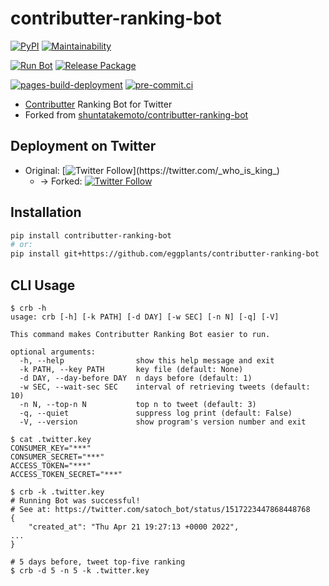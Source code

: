 # contributter-ranking-bot

[![PyPI](
  https://img.shields.io/pypi/v/contributter-ranking-bot?color=blue
)](
  https://pypi.org/project/contributter-ranking-bot/
) [![Maintainability](
  https://api.codeclimate.com/v1/badges/8e7faa6da2e464a07b4e/maintainability
)](
  https://codeclimate.com/github/eggplants/contributter-ranking-bot/maintainability
)

[![Run Bot](
  https://github.com/eggplants/contributter-ranking-bot/actions/workflows/cron.yml/badge.svg
)](
  https://github.com/eggplants/contributter-ranking-bot/actions/workflows/run.yml
) [![Release Package](
  https://github.com/eggplants/contributter-ranking-bot/actions/workflows/release.yml/badge.svg
)](
  https://github.com/eggplants/contributter-ranking-bot/actions/workflows/release.yml
)

[![pages-build-deployment](
  https://github.com/eggplants/contributter-ranking-bot/actions/workflows/pages/pages-build-deployment/badge.svg
)](
  https://github.com/eggplants/contributter-ranking-bot/actions/workflows/pages/pages-build-deployment
) [![pre-commit.ci](
  https://results.pre-commit.ci/badge/github/eggplants/contributter-ranking-bot/main.svg
)](
  https://results.pre-commit.ci/latest/github/eggplants/contributter-ranking-bot/main
)

- [Contributter](https://contributter.potato4d.me/) Ranking Bot for Twitter
- Forked from [shuntatakemoto/contributter-ranking-bot](https://github.com/shuntatakemoto/contributter-ranking-bot)

## Deployment on Twitter

- Original: [![Twitter Follow](https://img.shields.io/twitter/follow/_who_is_king_)](https://twitter.com/_who_is_king_)
  - → Forked: [![Twitter Follow](https://img.shields.io/twitter/follow/satoch_bot)](https://twitter.com/satoch_bot)

## Installation

```sh
pip install contributter-ranking-bot
# or:
pip install git+https://github.com/eggplants/contributter-ranking-bot
```

## CLI Usage

```shellsession
$ crb -h
usage: crb [-h] [-k PATH] [-d DAY] [-w SEC] [-n N] [-q] [-V]

This command makes Contributter Ranking Bot easier to run.

optional arguments:
  -h, --help                show this help message and exit
  -k PATH, --key PATH       key file (default: None)
  -d DAY, --day-before DAY  n days before (default: 1)
  -w SEC, --wait-sec SEC    interval of retrieving tweets (default: 10)
  -n N, --top-n N           top n to tweet (default: 3)
  -q, --quiet               suppress log print (default: False)
  -V, --version             show program's version number and exit

$ cat .twitter.key
CONSUMER_KEY="***"
CONSUMER_SECRET="***"
ACCESS_TOKEN="***"
ACCESS_TOKEN_SECRET="***"

$ crb -k .twitter.key
# Running Bot was successful!
# See at: https://twitter.com/satoch_bot/status/1517223447868448768
{
    "created_at": "Thu Apr 21 19:27:13 +0000 2022",
...
}

# 5 days before, tweet top-five ranking
$ crb -d 5 -n 5 -k .twitter.key
```
